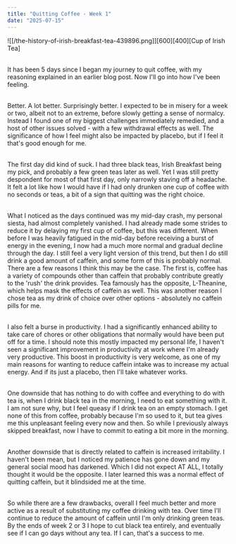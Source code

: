```yaml
---
title: "Quitting Coffee - Week 1"
date: "2025-07-15"
---
```


![[/the-history-of-irish-breakfast-tea-439896.png]][600][400][Cup of Irish Tea]\
&nbsp;

It has been 5 days since I began my journey to quit coffee, with my reasoning explained in an earlier blog post. Now I'll go into how I've been feeling.\
&nbsp;

Better. A lot better. Surprisingly better. I expected to be in misery for a week or two, albeit not to an extreme, before slowly getting a sense of normalcy. Instead I found one of my biggest challenges immediately remedied, and a host of other issues solved - with a few withdrawal effects as well. The significance of how I feel might also be impacted by placebo, but if I feel it that's good enough for me.\
&nbsp;

The first day did kind of suck. I had three black teas, Irish Breakfast being my pick, and probably a few green teas later as well. Yet I was still pretty despondent for most of that first day, only narrowly staving off a headache. It felt a lot like how I would have if I had only drunken one cup of coffee with no seconds or teas, a bit of a sign that quitting was the right choice.\
&nbsp;

What I noticed as the days continued was my mid-day crash, my personal siesta, had almost completely vanished. I had already made some strides to reduce it by delaying my first cup of coffee, but this was different. When before I was heavily fatigued in the mid-day before receiving a burst of energy in the evening, I now had a much more normal and gradual decline through the day. I still feel a very light version of this trend, but then I do still drink a good amount of caffein, and some form of this is probably normal. There are a few reasons I think this may be the case. The first is, coffee has a variety of compounds other than caffein that probably contribute greatly to the 'rush' the drink provides. Tea famously has the opposite, L-Theanine, which helps mask the effects of caffein as well. This was another reason I chose tea as my drink of choice over other options - absolutely no caffein pills for me.\
&nbsp;

I also felt a burse in productivity. I had a significantly enhanced ability to take care of chores or other obligations that normally would have been put off for a time. I should note this mostly impacted my personal life, I haven't seen a significant improvement in productivity at work where I'm already very productive. This boost in productivity is very welcome, as one of my main reasons for wanting to reduce caffein intake was to increase my actual energy. And if its just a placebo, then I'll take whatever works.\
&nbsp;

One downside that has nothing to do with coffee and everything to do with tea is, when I drink black tea in the morning, I need to eat something with it. I am not sure why, but I feel queasy if I drink tea on an empty stomach. I get none of this from coffee, probably because I'm so used to it, but tea gives me this unpleasant feeling every now and then. So while I previously always skipped breakfast, now I have to commit to eating a bit more in the morning.\
&nbsp;

Another downside that is directly related to caffein is increased irritability. I haven't been mean, but I noticed my patience has gone down and my general social mood has darkened. Which I did not expect AT ALL, I totally thought it would be the opposite. I later learned this was a normal effect of quitting caffein, but it blindsided me at the time.\
&nbsp;

So while there are a few drawbacks, overall I feel much better and more active as a result of substituting my coffee drinking with tea. Over time I'll continue to reduce the amount of caffein until I'm only drinking green teas. By the ends of week 2 or 3 I hope to cut black tea entirely, and eventually see if I can go days without any tea. If I can, that's a success to me.\
&nbsp;
